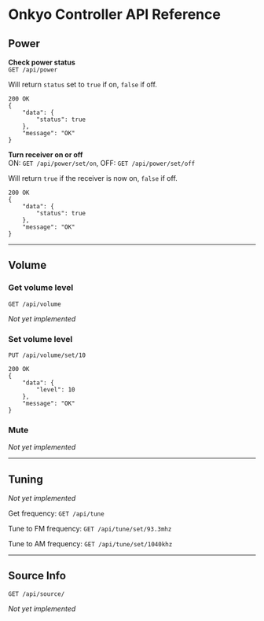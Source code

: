 # Onkyo Controller API Reference

## Power

**Check power status**  
`GET /api/power`

Will return `status` set to `true` if on, `false` if off.

    200 OK
    {
        "data": {
            "status": true
        },
        "message": "OK"
    }

**Turn receiver on or off**  
ON: `GET /api/power/set/on`, OFF: `GET /api/power/set/off`

Will return `true` if the receiver is now on, `false` if off.

    200 OK
    {
        "data": {
            "status": true
        },
        "message": "OK"
    }

---

## Volume

### Get volume level

`GET /api/volume`

*Not yet implemented*

### Set volume level

`PUT /api/volume/set/10`

    200 OK
    {
        "data": {
            "level": 10
        },
        "message": "OK"
    }


### Mute

*Not yet implemented* 

---

## Tuning

*Not yet implemented* 


Get frequency: `GET /api/tune`

Tune to FM frequency: `GET /api/tune/set/93.3mhz`

Tune to AM frequency: `GET /api/tune/set/1040khz`

---

## Source Info

`GET /api/source/`

*Not yet implemented* 
